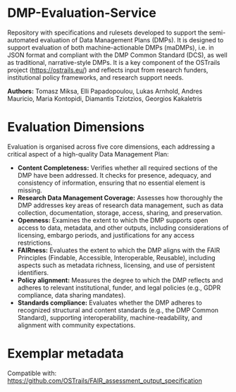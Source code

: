 # DMP-Evaluation-Service

Repository with specifications and rulesets developed to support the semi-automated evaluation of Data Management Plans (DMPs). It is designed to support evaluation of both machine-actionable DMPs (maDMPs), i.e. in JSON format and compliant with the DMP Common Standard (DCS), as well as traditional, narrative-style DMPs. It is a key component of the OSTrails project (https://ostrails.eu/) and reflects input from research funders, institutional policy frameworks, and research support needs.

**Authors:** Tomasz Miksa, Elli Papadopoulou, Lukas Arnhold, Andres Mauricio, Maria Kontopidi, Diamantis Tziotzios, Georgios Kakaletris

# Evaluation Dimensions
Evaluation is organised across five core dimensions, each addressing a critical aspect of a high-quality Data Management Plan:
- **Content Completeness:** Verifies whether all required sections of the DMP have been addressed. It checks for presence, adequacy, and consistency of information, ensuring that no essential element is missing.
- **Research Data Management Coverage:** Assesses how thoroughly the DMP addresses key areas of research data management, such as data collection, documentation, storage, access, sharing, and preservation.
- **Openness:** Examines the extent to which the DMP supports open access to data, metadata, and other outputs, including considerations of licensing, embargo periods, and justifications for any access restrictions.
- **FAIRness:** Evaluates the extent to which the DMP aligns with the FAIR Principles (Findable, Accessible, Interoperable, Reusable), including aspects such as metadata richness, licensing, and use of persistent identifiers.
- **Policy alignment:** Measures the degree to which the DMP reflects and adheres to relevant institutional, funder, and legal policies (e.g., GDPR compliance, data sharing mandates).
- **Standards compliance:** Evaluates whether the DMP adheres to recognized structural and content standards (e.g., the DMP Common Standard), supporting interoperability, machine-readability, and alignment with community expectations.

# Exemplar metadata
Compatible with: https://github.com/OSTrails/FAIR_assessment_output_specification 

